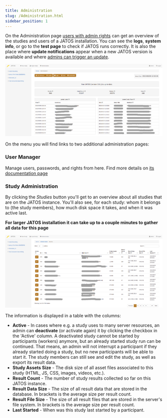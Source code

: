 ```yaml
---
title: Administration
slug: /Administration.html
sidebar_position: 1
---
```


On the Administration page [users with admin rights](/User-Manager.html) can get an overview of the studies and users of a JATOS installation. You can see the **logs**, **system info**, or go to the **test page** to check if JATOS runs correctly. It is also the place where **update notifications** appear when a new JATOS version is available and where [admins can trigger an update](/Update-JATOS.html#automatic-updates).

![Administration screenshot](/img/Screenshot_Administration1.png)

On the menu you will find links to two additional administration pages: 

### User Manager

Manage users, passwords, and rights from here. Find more details on [its documentation page](/User-Manager.html)


### Study Administration

By clicking the _Studies_ button you'll get to an overview about all studies that are on the JATOS instance. You'll also see, for each study: whom it belongs to (the study members), how much disk space it takes, and when it was active last.

**For larger JATOS installation it can take up to a couple minutes to gather all data for this page**

![Studies Administration](/img/Screenshot_Study_Admin1.png)

The information is displayed in a table with the columns:

* **Active** - In cases where e.g. a study uses to many server resources, an admin can **deactivate** (or activate again) it by clicking the checkbox in the 'Active' column. A deactivated study cannot be started by participants (workers) anymore, but an already started study run can be continued. That means, an admin will not interrupt a participant if they already started doing a study, but no new participants will be able to start it. The study members can still see and edit the study, as well as export its result data. 
* **Study Assets Size** - The disk size of all asset files associated to this study (HTML, JS, CSS, images, videos, etc.).
* **Result Count** - The number of study results collected so far on this JATOS instance.
* **Result Data Size** - The size of all result data that are stored in the database. In brackets is the average size per result count.
* **Result File Size** - The size of all result files that are stored in the server's file system. In brackets is the average size per result count.
* **Last Started** - When was this study last started by a participant.
